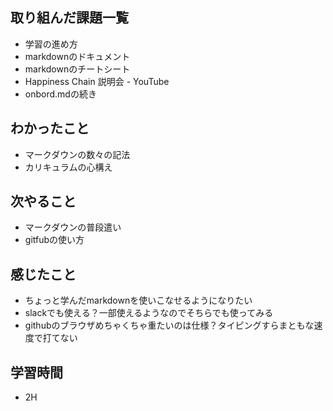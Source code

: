 ## 取り組んだ課題一覧
- 学習の進め方
- markdownのドキュメント
- markdownのチートシート
- Happiness Chain 説明会 - YouTube
- onbord.mdの続き 

## わかったこと
- マークダウンの数々の記法
- カリキュラムの心構え

## 次やること
- マークダウンの普段遣い
- gitfubの使い方

## 感じたこと
- ちょっと学んだmarkdownを使いこなせるようになりたい
- slackでも使える？一部使えるようなのでそちらでも使ってみる
- githubのブラウザめちゃくちゃ重たいのは仕様？タイピングすらまともな速度で打てない

## 学習時間
- 2H


